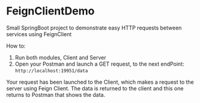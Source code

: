 # FeignClientDemo
Small SpringBoot project to demonstrate easy HTTP requests between services using FeignClient

How to:

1. Run both modules, Client and Server
3. Open your Postman and launch a GET request, to the next endPoint:
`http://localhost:19951/data`

Your request has been launched to the Client, which makes a request to the server using Feign Client. The data is returned to the client and this one returns to Postman that shows the data.
